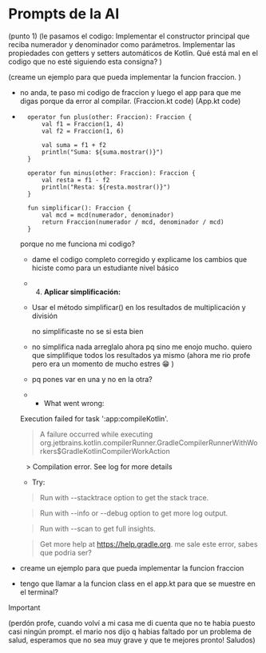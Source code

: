 # Prompts de la AI

(punto 1)
(le pasamos el codigo:
Implementar el constructor principal que reciba numerador y denominador como parámetros.
Implementar las propiedades con getters y setters automáticos de Kotlin. 
Qué está mal en el codigo que no esté siguiendo esta consigna? )

(creame un ejemplo para que pueda implementar la funcion fraccion. )

-   no anda, te paso mi codigo de fraccion  y luego el app para que me digas porque da error al     compilar.
    (Fraccion.kt code)
    (App.kt code)

- ```
    operator fun plus(other: Fraccion): Fraccion {
        val f1 = Fraccion(1, 4)
        val f2 = Fraccion(1, 6)

        val suma = f1 + f2
        println("Suma: ${suma.mostrar()}")
    }

    operator fun minus(other: Fraccion): Fraccion {
        val resta = f1 - f2
        println("Resta: ${resta.mostrar()}")
    }

    fun simplificar(): Fraccion {
        val mcd = mcd(numerador, denominador)
        return Fraccion(numerador / mcd, denominador / mcd)
    }
    ```
  porque no me funciona mi codigo?

  -   dame el codigo completo corregido y explicame los cambios que hiciste como para un estudiante nivel básico
  -   4. **Aplicar simplificación:**
  - Usar el método simplificar() en los resultados de multiplicación y división

    no simplificaste no se si esta bien
  -   no simplifica nada arreglalo ahora pq sino me enojo mucho. quiero que simplifique todos los resultados ya mismo     (ahora me rio profe pero era un momento de mucho estres :grin: )
  -   pq pones var en una y no en la otra?
  -   * What went wrong:

    Execution failed for task ':app:compileKotlin'.
    
    > A failure occurred while executing org.jetbrains.kotlin.compilerRunner.GradleCompilerRunnerWithWorkers$GradleKotlinCompilerWorkAction
    
       > Compilation error. See log for more details
    
    
    
    * Try:
    
    > Run with --stacktrace option to get the stack trace.
    
    > Run with --info or --debug option to get more log output.
    
    > Run with --scan to get full insights.
    
    > Get more help at https://help.gradle.org.
      me sale este error, sabes que podria ser?
    
-   creame un ejemplo para que pueda implementar la funcion fraccion
-   tengo que llamar a la funcion class en el app.kt para que se muestre en el terminal?

> [!IMPORTANT]
> (perdón profe, cuando volví a mi casa me di cuenta que no te habia puesto casi ningún prompt. el mario nos dijo q habias faltado por un problema de salud, esperamos que no sea muy grave y que te mejores pronto! Saludos)
